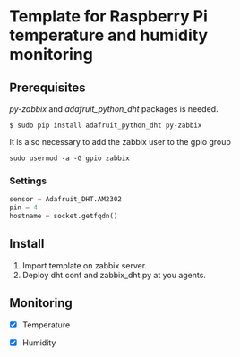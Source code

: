 # Template for Raspberry Pi temperature and humidity monitoring

## Prerequisites

*py-zabbix* and *adafruit_python_dht* packages is needed.

```
$ sudo pip install adafruit_python_dht py-zabbix
```

It is also necessary to add the zabbix user to the gpio group

```
sudo usermod -a -G gpio zabbix
```

### Settings

```python
sensor = Adafruit_DHT.AM2302
pin = 4
hostname = socket.getfqdn()
```

##  Install

1. Import template on zabbix server.
2. Deploy dht.conf and zabbix_dht.py at you agents.

## Monitoring

- [x] Temperature
- [x] Humidity


